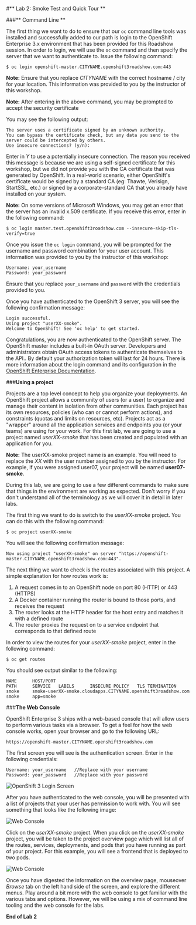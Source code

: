 #** Lab 2: Smoke Test and Quick Tour **

###** Command Line **

The first thing we want to do to ensure that our `oc` command line tools was
installed and successfully added to our path is login to the OpenShift
Enterprise 3.x environment that has been provided for this Roadshow session.  In
order to login, we will use the `oc` command and then specify the server that we
want to authenticate to.  Issue the following command:

	$ oc login openshift-master.CITYNAME.openshift3roadshow.com:443
    
**Note:** Ensure that you replace *CITYNAME* with the correct hostname / city
for your location.  This information was provided to you by the instructor of
this workshop.

**Note:** After entering in the above command, you may be prompted to accept the
security certificate

You may see the following output:

	The server uses a certificate signed by an unknown authority.
	You can bypass the certificate check, but any data you send to the server could be intercepted by others.
	Use insecure connections? (y/n): 
    
Enter in *Y* to use a potentially insecure connection.  The reason you received
this message is because we are using a self-signed certificate for this
workshop, but we did not provide you with the CA certificate that was generated
by OpenShift. In a real-world scenario, either OpenShift's certificate would be
signed by a standard CA (eg: Thawte, Verisign, StartSSL, etc.) or signed by a
corporate-standard CA that you already have installed on your system.

**Note:** On some versions of Microsoft Windows, you may get an error that the
server has an invalid x.509 certificate.  If you receive this error, enter in
the following command:

	$ oc login master.test.openshift3roadshow.com --insecure-skip-tls-verify=true
    
Once you issue the `oc login` command, you will be prompted for the username and
password combination for your user account.  This information was provided to
you by the instructor of this workshop:

    Username: your_username
    Password: your_password
    
Ensure that you replace `your_username` and `password` with the credentials provided to you.

Once you have authenticated to the OpenShift 3 server, you will see the
following confirmation message:

    Login successful.
    Using project "userXX-smoke".
    Welcome to OpenShift! See 'oc help' to get started.    

Congratulations, you are now authenticated to the OpenShift server. The
OpenShift master includes a built-in OAuth server. Developers and administrators
obtain OAuth access tokens to authenticate themselves to the API.. By default
your authorization token will last for 24 hours. There is more information about
the login command and its configuration in the [OpenShift Enterprise
Documentation](https://docs.openshift.com/enterprise/3.1/cli_reference/get_started_cli.html#basic-setup-and-login).

    
###**Using a project**

Projects are a top level concept to help you organize your deployments. An
OpenShift project allows a community of users (or a user) to organize and manage
their content in isolation from other communities. Each project has its own
resources, policies (who can or cannot perform actions), and constraints (quotas
and limits on resources, etc).  Projects act as a "wrapper" around all the
application services and endpoints you (or your teams) are using for your work.
For this first lab, we are going to use a project named *userXX-smoke* that has been
created and populated with an application for you.

**Note:** The userXX-smoke project name is an example.  You will need to replace
the *XX* with the user number assigned to you by the instructor.  For example,
if you were assigned user07, your project will be named **user07-smoke**.

During this lab, we are going to use a few different commands to make sure that
things in the environment are working as expected.  Don't worry if you don't
understand all of the terminology as we will cover it in detail in later labs.

The first thing we want to do is switch to the *userXX-smoke* project. You
can do this with the following command:

	$ oc project userXX-smoke
   
You will see the following confirmation message:

	Now using project "userXX-smoke" on server "https://openshift-master.CITYNAME.openshift3roadshow.com:443".

The next thing we want to check is the routes associated with this project. A
simple explanation for how routes work is:

1. A request comes in to an OpenShift node on port 80 (HTTP) or 443 (HTTPS)
1. A Docker container running the router is bound to those ports, and receives the request
1. The router looks at the HTTP header for the host entry and matches it with a defined route
1. The router proxies the request on to a service endpoint that corresponds to that defined route

In order to view the routes for your *userXX-smoke* project, enter in the following command:

	$ oc get routes
    
You should see output similar to the following:
	
    NAME      HOST/PORT                                                    PATH      SERVICE   LABELS      INSECURE POLICY   TLS TERMINATION
    smoke     smoke-userXX-smoke.cloudapps.CITYNAME.openshift3roadshow.com           smoke     app=smoke      

###**The Web Console**

OpenShift Enterprise 3 ships with a web-based console that will allow users to
perform various tasks via a browser.  To get a feel for how the web console
works, open your browser and go to the following URL:

	https://openshift-master.CITYNAME.openshift3roadshow.com

The first screen you will see is the authentication screen.  Enter in the following credentials:

	Username: your_username   //Replace with your username 
	Password: your_password   //Replace with your password
    
![OpenShift 3 Login Screen](http://training.runcloudrun.com/images/roadshow/v3login.png)

After you have authenticated to the web console, you will be presented with a
list of projects that your user has permission to work with. You will see
something that looks like the following image:

![Web Console](http://training.runcloudrun.com/images/roadshow/webconsole1.png)

Click on the *userXX-smoke* project. When you click on the *userXX-smoke*
project, you will be taken to the project overview page which will list all of
the routes, services, deployments, and pods that you have running as part of
your project.  For this example, you will see a frontend that is deployed to
two pods.

![Web Console](http://training.runcloudrun.com/images/roadshow/webconsole2.png)

Once you have digested the information on the overview page, mouseover *Browse*
tab on the left hand side of the screen, and explore the different menus. Play
around a bit more with the web console to get familiar with the various tabs and
options.  However, we will be using a mix of command line tooling and the web
console for the labs.


**End of Lab 2**
